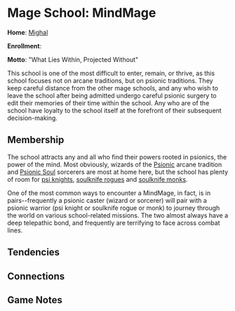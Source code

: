 # Mage School: MindMage
**Home**: [Mighal](/Cities/Mighal.md)

**Enrollment**: 

**Motto**: "What Lies Within, Projected Without"

This school is one of the most difficult to enter, remain, or thrive, as this school focuses not on arcane traditions, but on psionic traditions. They keep careful distance from the other mage schools, and any who wish to leave the school after being admitted undergo careful psionic surgery to edit their memories of their time within the school. Any who are of the school have loyalty to the school itself at the forefront of their subsequent decision-making.

## Membership
The school attracts any and all who find their powers rooted in psionics, the power of the mind. Most obviously, wizards of the [Psionic](/Classes/Wizard/Psionics.md) arcane tradition and [Psionic Soul](/Classes/Sorcerer/PsionicSoul.md) sorcerers are most at home here, but the school has plenty of room for [psi knights](/Classes/Fighter/PsiKnight.md), [soulknife rogues](/Classes/Rogue/Soulknife.md) and [soulknife monks](/Classes/Monk/SoulKnife.md).

One of the most common ways to encounter a MindMage, in fact, is in pairs--frequently a psionic caster (wizard or sorcerer) will pair with a psionic warrior (psi knight or soulknife rogue or monk) to journey through the world on various school-related missions. The two almost always have a deep telepathic bond, and frequently are terrifying to face across combat lines.

## Tendencies

## Connections

## Game Notes
